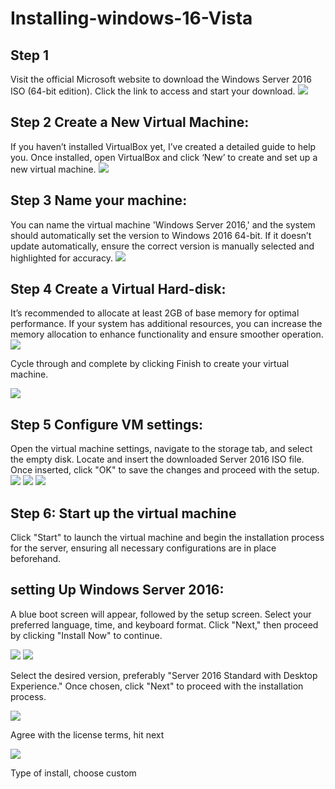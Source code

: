 # Installing-windows-16-Vista
<h2>Step 1</h2>
Visit the official Microsoft website to download the Windows Server 2016 ISO (64-bit edition). Click the <a href="https://www.microsoft.com/en-us/evalcenter/evaluate-windows-server-2016?msockid=09c4b7a977c167441f0ca2f3765e66ba"> </a>link to access and start your download.


<img src="Folder/wind1.png">


<h2>Step 2 Create a New Virtual Machine:</h2>
If you haven’t installed VirtualBox yet, I’ve created a detailed guide to help you. Once installed, open VirtualBox and click ‘New’ to create and set up a new virtual machine.


<img src="Folder/wind 2.png">


<h2>Step 3 Name your machine:</h2>
You can name the virtual machine 'Windows Server 2016,' and the system should automatically set the version to Windows 2016 64-bit. If it doesn’t update automatically, ensure the correct version is manually selected and highlighted for accuracy.



<img src="Folder/wind3.png">

<h2>Step 4 Create a Virtual Hard-disk:</h2>
It’s recommended to allocate at least 2GB of base memory for optimal performance. If your system has additional resources, you can increase the memory allocation to enhance functionality and ensure smoother operation.

<img src="Folder/wind 4.png">

Cycle through and complete by clicking Finish to create your virtual machine.



<img src="Folder/wind 5.png">

<h2>Step 5 Configure VM settings: </h2>
Open the virtual machine settings, navigate to the storage tab, and select the empty disk. Locate and insert the downloaded Server 2016 ISO file. Once inserted, click "OK" to save the changes and proceed with the setup.


<img src="Folder/wind 6.png">

<img src="Folder/wind 7.png">

<img src="Folder/wind 8.png">


<h2>Step 6: Start up the virtual machine</h2>
Click "Start" to launch the virtual machine and begin the installation process for the server, ensuring all necessary configurations are in place beforehand.
<h2>setting Up Windows Server 2016:</h2>

A blue boot screen will appear, followed by the setup screen. Select your preferred language, time, and keyboard format. Click "Next," then proceed by clicking "Install Now" to continue.

<img src="Folder/wind 9.png">

<img src="Folder/wind 10.png">

Select the desired version, preferably "Server 2016 Standard with Desktop Experience." Once chosen, click "Next" to proceed with the installation process.

<img src="Folder/wind 11.png">

Agree with the license terms, hit next

<img src="Folder/wind 12.png">

Type of install, choose custom

<img src="">











